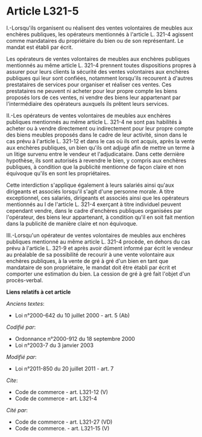 # Article L321-5

I.-Lorsqu'ils organisent ou réalisent des ventes volontaires de meubles aux enchères publiques, les opérateurs mentionnés à
l'article L. 321-4 agissent comme mandataires du propriétaire du bien ou de son représentant. Le mandat est établi par
écrit. 

Les opérateurs de ventes volontaires de meubles aux enchères publiques mentionnés au même article L. 321-4 prennent toutes
dispositions propres à assurer pour leurs clients la sécurité des ventes volontaires aux enchères publiques qui leur sont
confiées, notamment lorsqu'ils recourent à d'autres prestataires de services pour organiser et réaliser ces ventes. Ces
prestataires ne peuvent ni acheter pour leur propre compte les biens proposés lors de ces ventes, ni vendre des biens leur
appartenant par l'intermédiaire des opérateurs auxquels ils prêtent leurs services. 

II.-Les opérateurs de ventes volontaires de meubles aux enchères publiques mentionnés au même article L. 321-4 ne sont pas
habilités à acheter ou à vendre directement ou indirectement pour leur propre compte des biens meubles proposés dans le cadre
de leur activité, sinon dans le cas prévu à l'article L. 321-12 et dans le cas où ils ont acquis, après la vente aux enchères
publiques, un bien qu'ils ont adjugé afin de mettre un terme à un litige survenu entre le vendeur et l'adjudicataire. Dans
cette dernière hypothèse, ils sont autorisés à revendre le bien, y compris aux enchères publiques, à condition que la
publicité mentionne de façon claire et non équivoque qu'ils en sont les propriétaires. 

Cette interdiction s'applique également à leurs salariés ainsi qu'aux dirigeants et associés lorsqu'il s'agit d'une personne
morale. A titre exceptionnel, ces salariés, dirigeants et associés ainsi que les opérateurs mentionnés au I de l'article L.
321-4 exerçant à titre individuel peuvent cependant vendre, dans le cadre d'enchères publiques organisées par l'opérateur,
des biens leur appartenant, à condition qu'il en soit fait mention dans la publicité de manière claire et non équivoque. 

III.-Lorsqu'un opérateur de ventes volontaires de meubles aux enchères publiques mentionné au même article L. 321-4 procède,
en dehors du cas prévu à l'article L. 321-9 et après avoir dûment informé par écrit le vendeur au préalable de sa possibilité
de recourir à une vente volontaire aux enchères publiques, à la vente de gré à gré d'un bien en tant que mandataire de son
propriétaire, le mandat doit être établi par écrit et comporter une estimation du bien. La cession de gré à gré fait l'objet
d'un procès-verbal.

**Liens relatifs à cet article**

_Anciens textes_:

  - Loi n°2000-642 du 10 juillet 2000 - art. 5 (Ab)

_Codifié par_:

  - Ordonnance n°2000-912 du 18 septembre 2000
  - Loi n°2003-7 du 3 janvier 2003

_Modifié par_:

  - Loi n°2011-850 du 20 juillet 2011 - art. 7

_Cite_:

  - Code de commerce - art. L321-12 (V)
  - Code de commerce - art. L321-4

_Cité par_:

  - Code de commerce - art. L321-27 (VD)
  - Code de commerce. - art. L321-15 (V)
